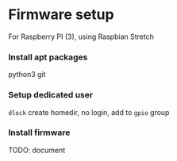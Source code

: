 # Firmware setup

For Raspberry PI (3), using Raspbian Stretch

### Install apt packages

python3 git

### Setup dedicated user

`dlock`
create homedir,
no login,
add to `gpio` group

### Install firmware

TODO: document
